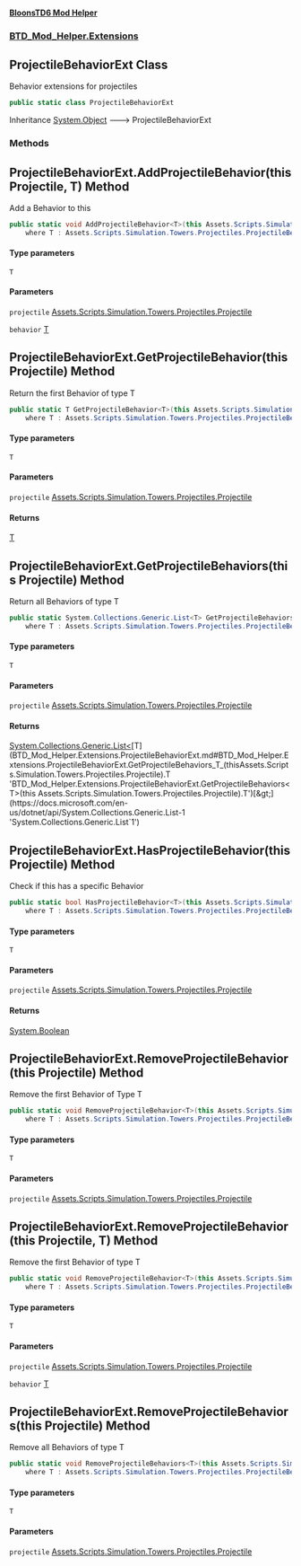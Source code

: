 #### [BloonsTD6 Mod Helper](index.md 'index')
### [BTD_Mod_Helper.Extensions](index.md#BTD_Mod_Helper.Extensions 'BTD_Mod_Helper.Extensions')

## ProjectileBehaviorExt Class

Behavior extensions for projectiles

```csharp
public static class ProjectileBehaviorExt
```

Inheritance [System.Object](https://docs.microsoft.com/en-us/dotnet/api/System.Object 'System.Object') &#129106; ProjectileBehaviorExt
### Methods

<a name='BTD_Mod_Helper.Extensions.ProjectileBehaviorExt.AddProjectileBehavior_T_(thisAssets.Scripts.Simulation.Towers.Projectiles.Projectile,T)'></a>

## ProjectileBehaviorExt.AddProjectileBehavior<T>(this Projectile, T) Method

Add a Behavior to this

```csharp
public static void AddProjectileBehavior<T>(this Assets.Scripts.Simulation.Towers.Projectiles.Projectile projectile, T behavior)
    where T : Assets.Scripts.Simulation.Towers.Projectiles.ProjectileBehavior;
```
#### Type parameters

<a name='BTD_Mod_Helper.Extensions.ProjectileBehaviorExt.AddProjectileBehavior_T_(thisAssets.Scripts.Simulation.Towers.Projectiles.Projectile,T).T'></a>

`T`
#### Parameters

<a name='BTD_Mod_Helper.Extensions.ProjectileBehaviorExt.AddProjectileBehavior_T_(thisAssets.Scripts.Simulation.Towers.Projectiles.Projectile,T).projectile'></a>

`projectile` [Assets.Scripts.Simulation.Towers.Projectiles.Projectile](https://docs.microsoft.com/en-us/dotnet/api/Assets.Scripts.Simulation.Towers.Projectiles.Projectile 'Assets.Scripts.Simulation.Towers.Projectiles.Projectile')

<a name='BTD_Mod_Helper.Extensions.ProjectileBehaviorExt.AddProjectileBehavior_T_(thisAssets.Scripts.Simulation.Towers.Projectiles.Projectile,T).behavior'></a>

`behavior` [T](BTD_Mod_Helper.Extensions.ProjectileBehaviorExt.md#BTD_Mod_Helper.Extensions.ProjectileBehaviorExt.AddProjectileBehavior_T_(thisAssets.Scripts.Simulation.Towers.Projectiles.Projectile,T).T 'BTD_Mod_Helper.Extensions.ProjectileBehaviorExt.AddProjectileBehavior<T>(this Assets.Scripts.Simulation.Towers.Projectiles.Projectile, T).T')

<a name='BTD_Mod_Helper.Extensions.ProjectileBehaviorExt.GetProjectileBehavior_T_(thisAssets.Scripts.Simulation.Towers.Projectiles.Projectile)'></a>

## ProjectileBehaviorExt.GetProjectileBehavior<T>(this Projectile) Method

Return the first Behavior of type T

```csharp
public static T GetProjectileBehavior<T>(this Assets.Scripts.Simulation.Towers.Projectiles.Projectile projectile)
    where T : Assets.Scripts.Simulation.Towers.Projectiles.ProjectileBehavior;
```
#### Type parameters

<a name='BTD_Mod_Helper.Extensions.ProjectileBehaviorExt.GetProjectileBehavior_T_(thisAssets.Scripts.Simulation.Towers.Projectiles.Projectile).T'></a>

`T`
#### Parameters

<a name='BTD_Mod_Helper.Extensions.ProjectileBehaviorExt.GetProjectileBehavior_T_(thisAssets.Scripts.Simulation.Towers.Projectiles.Projectile).projectile'></a>

`projectile` [Assets.Scripts.Simulation.Towers.Projectiles.Projectile](https://docs.microsoft.com/en-us/dotnet/api/Assets.Scripts.Simulation.Towers.Projectiles.Projectile 'Assets.Scripts.Simulation.Towers.Projectiles.Projectile')

#### Returns
[T](BTD_Mod_Helper.Extensions.ProjectileBehaviorExt.md#BTD_Mod_Helper.Extensions.ProjectileBehaviorExt.GetProjectileBehavior_T_(thisAssets.Scripts.Simulation.Towers.Projectiles.Projectile).T 'BTD_Mod_Helper.Extensions.ProjectileBehaviorExt.GetProjectileBehavior<T>(this Assets.Scripts.Simulation.Towers.Projectiles.Projectile).T')

<a name='BTD_Mod_Helper.Extensions.ProjectileBehaviorExt.GetProjectileBehaviors_T_(thisAssets.Scripts.Simulation.Towers.Projectiles.Projectile)'></a>

## ProjectileBehaviorExt.GetProjectileBehaviors<T>(this Projectile) Method

Return all Behaviors of type T

```csharp
public static System.Collections.Generic.List<T> GetProjectileBehaviors<T>(this Assets.Scripts.Simulation.Towers.Projectiles.Projectile projectile)
    where T : Assets.Scripts.Simulation.Towers.Projectiles.ProjectileBehavior;
```
#### Type parameters

<a name='BTD_Mod_Helper.Extensions.ProjectileBehaviorExt.GetProjectileBehaviors_T_(thisAssets.Scripts.Simulation.Towers.Projectiles.Projectile).T'></a>

`T`
#### Parameters

<a name='BTD_Mod_Helper.Extensions.ProjectileBehaviorExt.GetProjectileBehaviors_T_(thisAssets.Scripts.Simulation.Towers.Projectiles.Projectile).projectile'></a>

`projectile` [Assets.Scripts.Simulation.Towers.Projectiles.Projectile](https://docs.microsoft.com/en-us/dotnet/api/Assets.Scripts.Simulation.Towers.Projectiles.Projectile 'Assets.Scripts.Simulation.Towers.Projectiles.Projectile')

#### Returns
[System.Collections.Generic.List&lt;](https://docs.microsoft.com/en-us/dotnet/api/System.Collections.Generic.List-1 'System.Collections.Generic.List`1')[T](BTD_Mod_Helper.Extensions.ProjectileBehaviorExt.md#BTD_Mod_Helper.Extensions.ProjectileBehaviorExt.GetProjectileBehaviors_T_(thisAssets.Scripts.Simulation.Towers.Projectiles.Projectile).T 'BTD_Mod_Helper.Extensions.ProjectileBehaviorExt.GetProjectileBehaviors<T>(this Assets.Scripts.Simulation.Towers.Projectiles.Projectile).T')[&gt;](https://docs.microsoft.com/en-us/dotnet/api/System.Collections.Generic.List-1 'System.Collections.Generic.List`1')

<a name='BTD_Mod_Helper.Extensions.ProjectileBehaviorExt.HasProjectileBehavior_T_(thisAssets.Scripts.Simulation.Towers.Projectiles.Projectile)'></a>

## ProjectileBehaviorExt.HasProjectileBehavior<T>(this Projectile) Method

Check if this has a specific Behavior

```csharp
public static bool HasProjectileBehavior<T>(this Assets.Scripts.Simulation.Towers.Projectiles.Projectile projectile)
    where T : Assets.Scripts.Simulation.Towers.Projectiles.ProjectileBehavior;
```
#### Type parameters

<a name='BTD_Mod_Helper.Extensions.ProjectileBehaviorExt.HasProjectileBehavior_T_(thisAssets.Scripts.Simulation.Towers.Projectiles.Projectile).T'></a>

`T`
#### Parameters

<a name='BTD_Mod_Helper.Extensions.ProjectileBehaviorExt.HasProjectileBehavior_T_(thisAssets.Scripts.Simulation.Towers.Projectiles.Projectile).projectile'></a>

`projectile` [Assets.Scripts.Simulation.Towers.Projectiles.Projectile](https://docs.microsoft.com/en-us/dotnet/api/Assets.Scripts.Simulation.Towers.Projectiles.Projectile 'Assets.Scripts.Simulation.Towers.Projectiles.Projectile')

#### Returns
[System.Boolean](https://docs.microsoft.com/en-us/dotnet/api/System.Boolean 'System.Boolean')

<a name='BTD_Mod_Helper.Extensions.ProjectileBehaviorExt.RemoveProjectileBehavior_T_(thisAssets.Scripts.Simulation.Towers.Projectiles.Projectile)'></a>

## ProjectileBehaviorExt.RemoveProjectileBehavior<T>(this Projectile) Method

Remove the first Behavior of Type T

```csharp
public static void RemoveProjectileBehavior<T>(this Assets.Scripts.Simulation.Towers.Projectiles.Projectile projectile)
    where T : Assets.Scripts.Simulation.Towers.Projectiles.ProjectileBehavior;
```
#### Type parameters

<a name='BTD_Mod_Helper.Extensions.ProjectileBehaviorExt.RemoveProjectileBehavior_T_(thisAssets.Scripts.Simulation.Towers.Projectiles.Projectile).T'></a>

`T`
#### Parameters

<a name='BTD_Mod_Helper.Extensions.ProjectileBehaviorExt.RemoveProjectileBehavior_T_(thisAssets.Scripts.Simulation.Towers.Projectiles.Projectile).projectile'></a>

`projectile` [Assets.Scripts.Simulation.Towers.Projectiles.Projectile](https://docs.microsoft.com/en-us/dotnet/api/Assets.Scripts.Simulation.Towers.Projectiles.Projectile 'Assets.Scripts.Simulation.Towers.Projectiles.Projectile')

<a name='BTD_Mod_Helper.Extensions.ProjectileBehaviorExt.RemoveProjectileBehavior_T_(thisAssets.Scripts.Simulation.Towers.Projectiles.Projectile,T)'></a>

## ProjectileBehaviorExt.RemoveProjectileBehavior<T>(this Projectile, T) Method

Remove the first Behavior of type T

```csharp
public static void RemoveProjectileBehavior<T>(this Assets.Scripts.Simulation.Towers.Projectiles.Projectile projectile, T behavior)
    where T : Assets.Scripts.Simulation.Towers.Projectiles.ProjectileBehavior;
```
#### Type parameters

<a name='BTD_Mod_Helper.Extensions.ProjectileBehaviorExt.RemoveProjectileBehavior_T_(thisAssets.Scripts.Simulation.Towers.Projectiles.Projectile,T).T'></a>

`T`
#### Parameters

<a name='BTD_Mod_Helper.Extensions.ProjectileBehaviorExt.RemoveProjectileBehavior_T_(thisAssets.Scripts.Simulation.Towers.Projectiles.Projectile,T).projectile'></a>

`projectile` [Assets.Scripts.Simulation.Towers.Projectiles.Projectile](https://docs.microsoft.com/en-us/dotnet/api/Assets.Scripts.Simulation.Towers.Projectiles.Projectile 'Assets.Scripts.Simulation.Towers.Projectiles.Projectile')

<a name='BTD_Mod_Helper.Extensions.ProjectileBehaviorExt.RemoveProjectileBehavior_T_(thisAssets.Scripts.Simulation.Towers.Projectiles.Projectile,T).behavior'></a>

`behavior` [T](BTD_Mod_Helper.Extensions.ProjectileBehaviorExt.md#BTD_Mod_Helper.Extensions.ProjectileBehaviorExt.RemoveProjectileBehavior_T_(thisAssets.Scripts.Simulation.Towers.Projectiles.Projectile,T).T 'BTD_Mod_Helper.Extensions.ProjectileBehaviorExt.RemoveProjectileBehavior<T>(this Assets.Scripts.Simulation.Towers.Projectiles.Projectile, T).T')

<a name='BTD_Mod_Helper.Extensions.ProjectileBehaviorExt.RemoveProjectileBehaviors_T_(thisAssets.Scripts.Simulation.Towers.Projectiles.Projectile)'></a>

## ProjectileBehaviorExt.RemoveProjectileBehaviors<T>(this Projectile) Method

Remove all Behaviors of type T

```csharp
public static void RemoveProjectileBehaviors<T>(this Assets.Scripts.Simulation.Towers.Projectiles.Projectile projectile)
    where T : Assets.Scripts.Simulation.Towers.Projectiles.ProjectileBehavior;
```
#### Type parameters

<a name='BTD_Mod_Helper.Extensions.ProjectileBehaviorExt.RemoveProjectileBehaviors_T_(thisAssets.Scripts.Simulation.Towers.Projectiles.Projectile).T'></a>

`T`
#### Parameters

<a name='BTD_Mod_Helper.Extensions.ProjectileBehaviorExt.RemoveProjectileBehaviors_T_(thisAssets.Scripts.Simulation.Towers.Projectiles.Projectile).projectile'></a>

`projectile` [Assets.Scripts.Simulation.Towers.Projectiles.Projectile](https://docs.microsoft.com/en-us/dotnet/api/Assets.Scripts.Simulation.Towers.Projectiles.Projectile 'Assets.Scripts.Simulation.Towers.Projectiles.Projectile')
